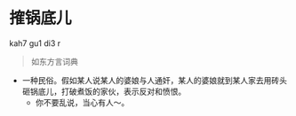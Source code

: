 # 搉锅底儿
kah7 gu1 di3 r
> 如东方言词典
- 一种民俗。假如某人说某人的婆娘与人通奸，某人的婆娘就到某人家去用砖头砸锅底儿，打破煮饭的家伙，表示反对和愤恨。
  - 你不要乱说，当心有人～。
